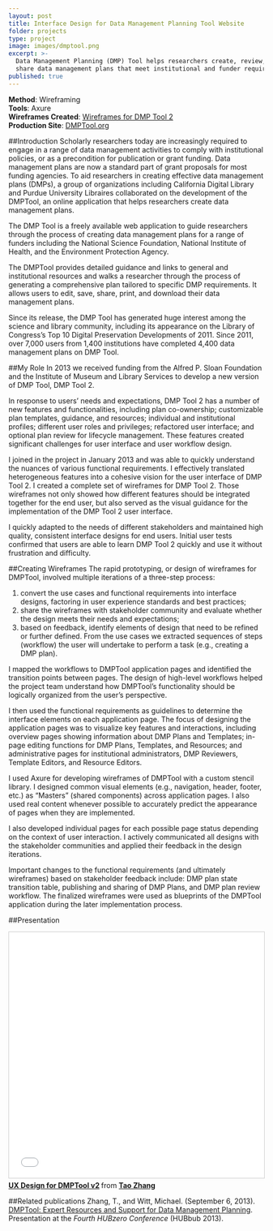 ```yaml
---
layout: post
title: Interface Design for Data Management Planning Tool Website
folder: projects
type: project
image: images/dmptool.png
excerpt: >-
  Data Management Planning (DMP) Tool helps researchers create, review, and
  share data management plans that meet institutional and funder requirements.
published: true
---
```





**Method**: Wireframing        
**Tools**: Axure  
**Wireframes Created**: [Wireframes for DMP Tool 2](http://ux.cdlib.org/mstrong/DMP_Prototype_1223/)  
**Production Site**: [DMPTool.org](https://dmptool.org/)

##Introduction
Scholarly researchers today are increasingly required to engage in a range of data management activities to comply with institutional policies, or as a precondition for publication or grant funding. Data management plans are now a standard part of grant proposals for most funding agencies. To aid researchers in creating effective data management plans (DMPs), a group of organizations including California Digital Library and Purdue University Libraires collaborated on the development of the DMPTool, an online application that helps researchers create data management plans. 

The DMP Tool is a freely available web application to guide researchers through the process of creating data management plans for a range of funders including the National Science Foundation, National Institute of Health, and the Environment Protection Agency. 

The DMPTool provides detailed guidance and links to general and institutional resources and walks a researcher through the process of generating a comprehensive plan tailored to specific DMP requirements. It allows users to edit, save, share, print, and download their data management plans. 

Since its release, the DMP Tool has generated huge interest among the science and library community, including its appearance on the Library of Congress’s Top 10 Digital Preservation Developments of 2011. Since 2011, over 7,000 users from 1,400 institutions have completed 4,400 data management plans on DMP Tool. 

##My Role
In 2013 we received funding from the Alfred P. Sloan Foundation and the Institute of Museum and Library Services to develop a new version of DMP Tool, DMP Tool 2. 

In response to users’ needs and expectations, DMP Tool 2 has a number of new features and functionalities, including plan co-ownership; customizable plan templates, guidance, and resources; individual and institutional profiles; different user roles and privileges; refactored user interface; and optional plan review for lifecycle management. These features created significant challenges for user interface and user workflow design. 

I joined in the project in January 2013 and was able to quickly understand the nuances of various functional requirements. I effectively translated heterogeneous features into a cohesive vision for the user interface of DMP Tool 2. I created a complete set of wireframes for DMP Tool 2. Those wireframes not only showed how different features should be integrated together for the end user, but also served as the visual guidance for the implementation of the DMP Tool 2 user interface.

I quickly adapted to the needs of different stakeholders and maintained high quality, consistent interface designs for end users. Initial user tests confirmed that users are able to learn DMP Tool 2 quickly and use it without frustration and difficulty. 

##Creating Wireframes
The rapid prototyping, or design of wireframes for DMPTool, involved multiple iterations of a three-step process: 

1. convert the use cases and functional requirements into interface designs, factoring in user experience standards and best practices;
2. share the wireframes with stakeholder community and evaluate whether the design meets their needs and expectations;
3. based on feedback, identify elements of design that need to be refined or further defined. From the use cases we extracted sequences of steps (workflow) the user will undertake to perform a task (e.g., creating a DMP plan).

I mapped the workflows to DMPTool application pages and identified the transition points between pages. The design of high-level workflows helped the project team understand how DMPTool’s functionality should be logically organized from the user’s perspective. 

I then used the functional requirements as guidelines to determine the interface elements on each application page. The focus of designing the application pages was to visualize key features and interactions, including overview pages showing information about DMP Plans and Templates; in-page editing functions for DMP Plans, Templates, and Resources; and administrative pages for institutional administrators, DMP Reviewers, Template Editors, and Resource Editors.

I used Axure for developing wireframes of DMPTool with a custom stencil library. I designed common visual elements (e.g., navigation, header, footer, etc.) as “Masters” (shared components) across application pages. I also used real content whenever possible to accurately predict the appearance of pages when they are implemented.

I also developed individual pages for each possible page status depending on the context of user interaction. I actively communicated all designs with the stakeholder communities and applied their feedback in the design iterations. 

Important changes to the functional requirements (and ultimately wireframes) based on stakeholder feedback include: DMP plan state transition table, publishing and sharing of DMP Plans, and DMP plan review workflow. The finalized wireframes were used as blueprints of the DMPTool application during the later implementation process.

##Presentation
<iframe src="//www.slideshare.net/slideshow/embed_code/key/sfQ2QHE7NGgqzx" width="595" height="485" frameborder="0" marginwidth="0" marginheight="0" scrolling="no" style="border:1px solid #CCC; border-width:1px; margin-bottom:5px; max-width: 100%;" allowfullscreen> </iframe> <div style="margin-bottom:5px"> <strong> <a href="//www.slideshare.net/jimmie/ux-design-for-dmptool-v2" title="UX Design for DMPTool v2" target="_blank">UX Design for DMPTool v2</a> </strong> from <strong><a href="//www.slideshare.net/jimmie" target="_blank">Tao Zhang</a></strong> </div>

##Related publications
Zhang, T., and Witt, Michael. (September 6, 2013). [DMPTool: Expert Resources and Support for Data Management Planning](https://hubzero.org/resources/1062). Presentation at the *Fourth HUBzero Conference* (HUBbub 2013).
